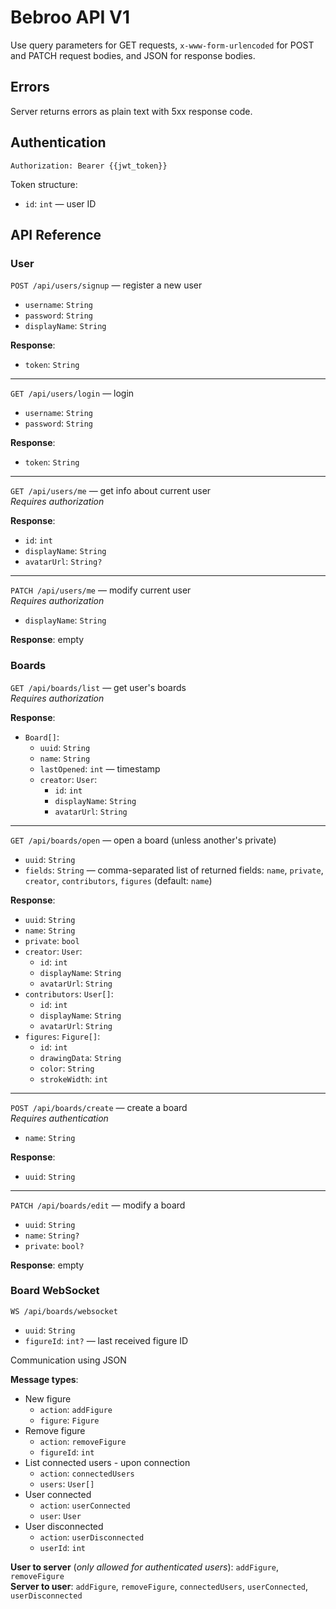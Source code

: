 # Bebroo API V1

Use query parameters for GET requests, `x-www-form-urlencoded` for POST and PATCH request bodies, and JSON for response bodies. 

## Errors
Server returns errors as plain text with 5xx response code.

## Authentication
`Authorization: Bearer {{jwt_token}}`

Token structure:
- `id`: `int` — user ID

## API Reference
### User
`POST /api/users/signup` — register a new user
- `username`: `String`
- `password`: `String`
- `displayName`: `String`

**Response**:
- `token`: `String`

---

`GET /api/users/login` — login
- `username`: `String`
- `password`: `String`

**Response**:
- `token`: `String`

---

`GET /api/users/me` — get info about current user  
*Requires authorization*

**Response**:
- `id`: `int`
- `displayName`: `String`
- `avatarUrl`: `String?`

---

`PATCH /api/users/me` — modify current user  
*Requires authorization*
- `displayName`: `String`

**Response**:
empty

### Boards
`GET /api/boards/list` — get user's boards  
*Requires authorization*

**Response**:
- `Board[]`:
  - `uuid`: `String`
  - `name`: `String`
  - `lastOpened`: `int` — timestamp
  - `creator`: `User`:
    - `id`: `int`
    - `displayName`: `String`
    - `avatarUrl`: `String`

---

`GET /api/boards/open` — open a board (unless another's private)
- `uuid`: `String`
- `fields`: `String` — comma-separated list of returned fields: `name`, `private`, `creator`, `contributors`, `figures` (default: `name`)

**Response**:
- `uuid`: `String`
- `name`: `String`
- `private`: `bool`
- `creator`: `User`:
  - `id`: `int`
  - `displayName`: `String`
  - `avatarUrl`: `String`
- `contributors`: `User[]`:
  - `id`: `int`
  - `displayName`: `String`
  - `avatarUrl`: `String`
- `figures`: `Figure[]`:
  - `id`: `int`
  - `drawingData`: `String`
  - `color`: `String`
  - `strokeWidth`: `int`

---

`POST /api/boards/create` — create a board  
*Requires authentication*
- `name`: `String`

**Response**:
- `uuid`: `String`

---

`PATCH /api/boards/edit` — modify a board
- `uuid`: `String`
- `name`: `String?`
- `private`: `bool?`

**Response**: empty

### Board WebSocket

`WS /api/boards/websocket`
- `uuid`: `String`
- `figureId`: `int?` — last received figure ID

Communication using JSON

**Message types**:  
- New figure
  - `action`: `addFigure`
  - `figure`: `Figure`
- Remove figure
  - `action`: `removeFigure`
  - `figureId`: `int`
- List connected users - upon connection
  - `action`: `connectedUsers`
  - `users`: `User[]`
- User connected
  - `action`: `userConnected`
  - `user`: `User`
- User disconnected
  - `action`: `userDisconnected`
  - `userId`: `int`

**User to server** (*only allowed for authenticated users*): `addFigure`, `removeFigure`  
**Server to user**: `addFigure`, `removeFigure`, `connectedUsers`, `userConnected`, `userDisconnected`  